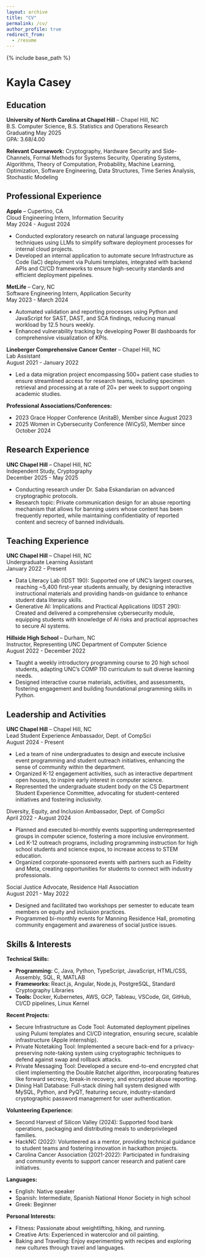 ```yaml
---
layout: archive
title: "CV"
permalink: /cv/
author_profile: true
redirect_from:
  - /resume
---
```


{% include base_path %}

# Kayla Casey

## Education

**University of North Carolina at Chapel Hill** – Chapel Hill, NC  
B.S. Computer Science, B.S. Statistics and Operations Research  
Graduating May 2025  
GPA: 3.68/4.00  

**Relevant Coursework:** Cryptography, Hardware Security and Side-Channels, Formal Methods for Systems Security, Operating Systems, Algorithms, Theory of Computation, Probability, Machine Learning, Optimization, Software Engineering, Data Structures, Time Series Analysis, Stochastic Modeling  

## Professional Experience

**Apple** – Cupertino, CA  
Cloud Engineering Intern, Information Security  
May 2024 - August 2024  
- Conducted exploratory research on natural language processing techniques using LLMs to simplify software deployment processes for internal cloud projects.  
- Developed an internal application to automate secure Infrastructure as Code (IaC) deployment via Pulumi templates, integrated with backend APIs and CI/CD frameworks to ensure high-security standards and efficient deployment pipelines.  

**MetLife** – Cary, NC  
Software Engineering Intern, Application Security  
May 2023 - March 2024  
- Automated validation and reporting processes using Python and JavaScript for SAST, DAST, and SCA findings, reducing manual workload by 12.5 hours weekly.  
- Enhanced vulnerability tracking by developing Power BI dashboards for comprehensive visualization of KPIs.  

**Lineberger Comprehensive Cancer Center** – Chapel Hill, NC  
Lab Assistant  
August 2021 - January 2022  
- Led a data migration project encompassing 500+ patient case studies to ensure streamlined access for research teams, including specimen retrieval and processing at a rate of 20+ per week to support ongoing academic studies.  

**Professional Associations/Conferences:**  
- 2023 Grace Hopper Conference (AnitaB), Member since August 2023  
- 2025 Women in Cybersecurity Conference (WiCyS), Member since October 2024  

## Research Experience

**UNC Chapel Hill** – Chapel Hill, NC  
Independent Study, Cryptography  
December 2025 - May 2025  
- Conducting research under Dr. Saba Eskandarian on advanced cryptographic protocols.  
- Research topic: Private communication design for an abuse reporting mechanism that allows for banning users whose content has been frequently reported, while maintaining confidentiality of reported content and secrecy of banned individuals.  

## Teaching Experience

**UNC Chapel Hill** – Chapel Hill, NC  
Undergraduate Learning Assistant  
January 2022 - Present  
- Data Literacy Lab (IDST 190): Supported one of UNC’s largest courses, reaching ~5,400 first-year students annually, by designing interactive instructional materials and providing hands-on guidance to enhance student data literacy skills.  
- Generative AI: Implications and Practical Applications (IDST 290): Created and delivered a comprehensive cybersecurity module, equipping students with knowledge of AI risks and practical approaches to secure AI systems.  

**Hillside High School** – Durham, NC  
Instructor, Representing UNC Department of Computer Science  
August 2022 - December 2022  
- Taught a weekly introductory programming course to 20 high school students, adapting UNC’s COMP 110 curriculum to suit diverse learning needs.  
- Designed interactive course materials, activities, and assessments, fostering engagement and building foundational programming skills in Python.  

## Leadership and Activities

**UNC Chapel Hill** – Chapel Hill, NC  
Lead Student Experience Ambassador, Dept. of CompSci  
August 2024 - Present  
- Led a team of nine undergraduates to design and execute inclusive event programming and student outreach initiatives, enhancing the sense of community within the department.  
- Organized K-12 engagement activities, such as interactive department open houses, to inspire early interest in computer science.  
- Represented the undergraduate student body on the CS Department Student Experience Committee, advocating for student-centered initiatives and fostering inclusivity.  

Diversity, Equity, and Inclusion Ambassador, Dept. of CompSci  
April 2022 - August 2024  
- Planned and executed bi-monthly events supporting underrepresented groups in computer science, fostering a more inclusive environment.  
- Led K-12 outreach programs, including programming instruction for high school students and science expos, to increase access to STEM education.  
- Organized corporate-sponsored events with partners such as Fidelity and Meta, creating opportunities for students to connect with industry professionals.  

Social Justice Advocate, Residence Hall Association  
August 2021 - May 2022  
- Designed and facilitated two workshops per semester to educate team members on equity and inclusion practices.  
- Programmed bi-monthly events for Manning Residence Hall, promoting community engagement and awareness of social justice issues.  

## Skills & Interests

**Technical Skills:**  
- **Programming:** C, Java, Python, TypeScript, JavaScript, HTML/CSS, Assembly, SQL, R, MATLAB  
- **Frameworks:** React.js, Angular, Node.js, PostgreSQL, Standard Cryptography Libraries  
- **Tools:** Docker, Kubernetes, AWS, GCP, Tableau, VSCode, Git, GitHub, CI/CD pipelines, Linux Kernel  

**Recent Projects:**  
- Secure Infrastructure as Code Tool: Automated deployment pipelines using Pulumi templates and CI/CD integration, ensuring secure, scalable infrastructure (Apple internship).  
- Private Notetaking Tool: Implemented a secure back-end for a privacy-preserving note-taking system using cryptographic techniques to defend against swap and rollback attacks.  
- Private Messaging Tool: Developed a secure end-to-end encrypted chat client implementing the Double Ratchet algorithm, incorporating features like forward secrecy, break-in recovery, and encrypted abuse reporting.  
- Dining Hall Database: Full-stack dining hall system designed with MySQL, Python, and PyQT, featuring secure, industry-standard cryptographic password management for user authentication.  

**Volunteering Experience:**  
- Second Harvest of Silicon Valley (2024): Supported food bank operations, packaging and distributing meals to underprivileged families.  
- HackNC (2022): Volunteered as a mentor, providing technical guidance to student teams and fostering innovation in hackathon projects.  
- Carolina Cancer Association (2021-2022): Participated in fundraising and community events to support cancer research and patient care initiatives.  

**Languages:**  
- English: Native speaker  
- Spanish: Intermediate, Spanish National Honor Society in high school  
- Greek: Beginner  

**Personal Interests:**  
- Fitness: Passionate about weightlifting, hiking, and running.  
- Creative Arts: Experienced in watercolor and oil painting.  
- Baking and Traveling: Enjoy experimenting with recipes and exploring new cultures through travel and languages.  
